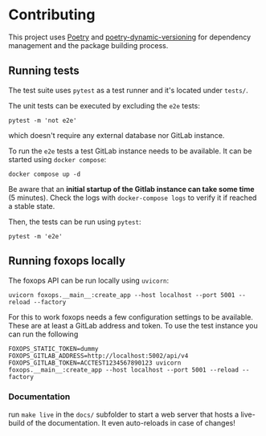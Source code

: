 # Contributing

This project uses [Poetry](https://python-poetry.org/)
and [poetry-dynamic-versioning](https://pypi.org/project/poetry-dynamic-versioning/)
for dependency management and the package building process.

## Running tests

The test suite uses `pytest` as a test runner and it's located under `tests/`.

The unit tests can be executed by excluding the `e2e` tests:

```
pytest -m 'not e2e'
```

which doesn't require any external database nor GitLab instance.

To run the `e2e` tests a test GitLab instance needs to be available. It can be started using `docker compose`:

```
docker compose up -d
```

Be aware that an **initial startup of the Gitlab instance can take some time** (5 minutes). Check the logs with `docker-compose logs` to verify it if reached a stable state.

Then, the tests can be run using `pytest`:

```
pytest -m 'e2e'
```

## Running foxops locally

The foxops API can be run locally using `uvicorn`:

```
uvicorn foxops.__main__:create_app --host localhost --port 5001 --reload --factory
```

For this to work foxops needs a few configuration settings to be available.
These are at least a GitLab address and token. To use the test instance you can run the following

```
FOXOPS_STATIC_TOKEN=dummy FOXOPS_GITLAB_ADDRESS=http://localhost:5002/api/v4 FOXOPS_GITLAB_TOKEN=ACCTEST1234567890123 uvicorn foxops.__main__:create_app --host localhost --port 5001 --reload --factory
```

### Documentation

run `make live` in the `docs/` subfolder to start a web server that hosts a live-build of the documentation. It even auto-reloads in case of changes!
